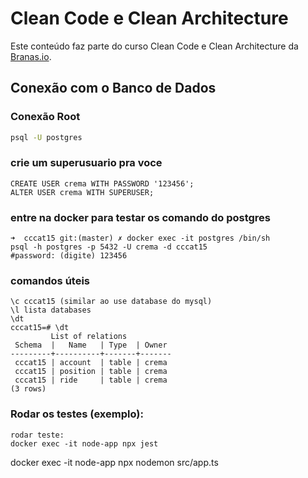 # Clean Code e Clean Architecture

Este conteúdo faz parte do curso Clean Code e Clean Architecture da [Branas.io](https://branas.io).

## Conexão com o Banco de Dados

### Conexão Root

```bash
psql -U postgres
```



### crie um superusuario pra voce 
```
CREATE USER crema WITH PASSWORD '123456';
ALTER USER crema WITH SUPERUSER;
```

### entre na docker para testar os comando do postgres 
```
➜  cccat15 git:(master) ✗ docker exec -it postgres /bin/sh 
psql -h postgres -p 5432 -U crema -d cccat15
#password: (digite) 123456
```

### comandos úteis
```
\c cccat15 (similar ao use database do mysql)
\l lista databases
\dt
cccat15=# \dt
         List of relations
 Schema  |   Name   | Type  | Owner 
---------+----------+-------+-------
 cccat15 | account  | table | crema
 cccat15 | position | table | crema
 cccat15 | ride     | table | crema
(3 rows)
```

### Rodar os testes (exemplo):
```
rodar teste:
docker exec -it node-app npx jest
```


docker exec -it node-app npx nodemon src/app.ts